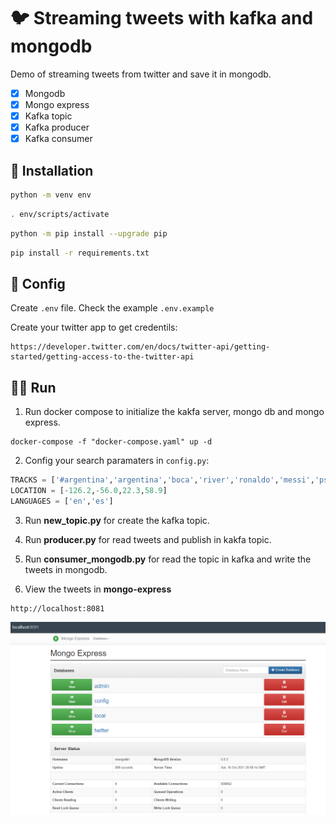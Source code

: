 # 🐦 Streaming tweets with kafka and mongodb

Demo of streaming tweets from twitter and save it in mongodb.

- [X] Mongodb
- [X] Mongo express
- [X] Kafka topic
- [X] Kafka producer
- [X] Kafka consumer

## :floppy_disk: Installation

```bash
python -m venv env
```

```bash
. env/scripts/activate
```

```bash
python -m pip install --upgrade pip
```

```bash
pip install -r requirements.txt
```

## :wrench: Config

Create `.env` file. Check the example `.env.example`

Create your twitter app to get credentils:

```http
https://developer.twitter.com/en/docs/twitter-api/getting-started/getting-access-to-the-twitter-api
```

## 🏃‍♂️ Run

1. Run docker compose to initialize the kakfa server, mongo db and mongo express.

```console
docker-compose -f "docker-compose.yaml" up -d
```

2. Config your search paramaters in `config.py`:

```python
TRACKS = ['#argentina','argentina','boca','river','ronaldo','messi','psg','barcelona','manchesterd']
LOCATION = [-126.2,-56.0,22.3,58.9]
LANGUAGES = ['en','es']
```

3. Run **new_topic.py** for create the kafka topic.

4. Run **producer.py** for read tweets and publish in kakfa topic.

5. Run **consumer_mongodb.py** for read the topic in kafka and write the tweets in mongodb.

6. View the tweets in **mongo-express**

```url
http://localhost:8081
```

![image](img/Imagen1.png)
